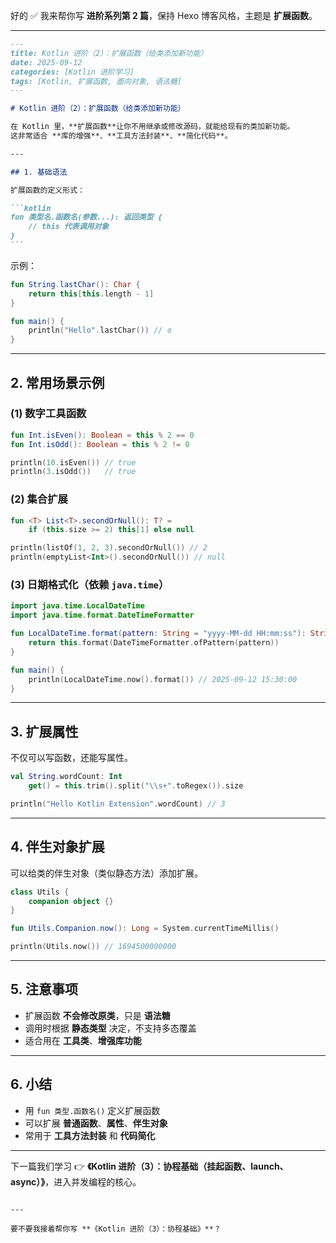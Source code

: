 好的 ✅ 我来帮你写 **进阶系列第 2 篇**，保持 Hexo 博客风格，主题是 **扩展函数**。

---

````markdown
---
title: Kotlin 进阶（2）：扩展函数（给类添加新功能）
date: 2025-09-12
categories: [Kotlin 进阶学习]
tags: [Kotlin, 扩展函数, 面向对象, 语法糖]
---

# Kotlin 进阶（2）：扩展函数（给类添加新功能）

在 Kotlin 里，**扩展函数**让你不用继承或修改源码，就能给现有的类加新功能。  
这非常适合 **库的增强**、**工具方法封装**、**简化代码**。

---

## 1. 基础语法

扩展函数的定义形式：

```kotlin
fun 类型名.函数名(参数...): 返回类型 {
    // this 代表调用对象
}
```
````

示例：

```kotlin
fun String.lastChar(): Char {
    return this[this.length - 1]
}

fun main() {
    println("Hello".lastChar()) // o
}
```

---

## 2. 常用场景示例

### (1) 数字工具函数

```kotlin
fun Int.isEven(): Boolean = this % 2 == 0
fun Int.isOdd(): Boolean = this % 2 != 0

println(10.isEven()) // true
println(3.isOdd())   // true
```

### (2) 集合扩展

```kotlin
fun <T> List<T>.secondOrNull(): T? =
    if (this.size >= 2) this[1] else null

println(listOf(1, 2, 3).secondOrNull()) // 2
println(emptyList<Int>().secondOrNull()) // null
```

### (3) 日期格式化（依赖 `java.time`）

```kotlin
import java.time.LocalDateTime
import java.time.format.DateTimeFormatter

fun LocalDateTime.format(pattern: String = "yyyy-MM-dd HH:mm:ss"): String {
    return this.format(DateTimeFormatter.ofPattern(pattern))
}

fun main() {
    println(LocalDateTime.now().format()) // 2025-09-12 15:30:00
}
```

---

## 3. 扩展属性

不仅可以写函数，还能写属性。

```kotlin
val String.wordCount: Int
    get() = this.trim().split("\\s+".toRegex()).size

println("Hello Kotlin Extension".wordCount) // 3
```

---

## 4. 伴生对象扩展

可以给类的伴生对象（类似静态方法）添加扩展。

```kotlin
class Utils {
    companion object {}
}

fun Utils.Companion.now(): Long = System.currentTimeMillis()

println(Utils.now()) // 1694500000000
```

---

## 5. 注意事项

- 扩展函数 **不会修改原类**，只是 **语法糖**
- 调用时根据 **静态类型** 决定，不支持多态覆盖
- 适合用在 **工具类**、**增强库功能**

---

## 6. 小结

- 用 `fun 类型.函数名()` 定义扩展函数
- 可以扩展 **普通函数**、**属性**、**伴生对象**
- 常用于 **工具方法封装** 和 **代码简化**

---

下一篇我们学习 👉 **《Kotlin 进阶（3）：协程基础（挂起函数、launch、async）》**，进入并发编程的核心。

```

---

要不要我接着帮你写 **《Kotlin 进阶（3）：协程基础》**？
```
